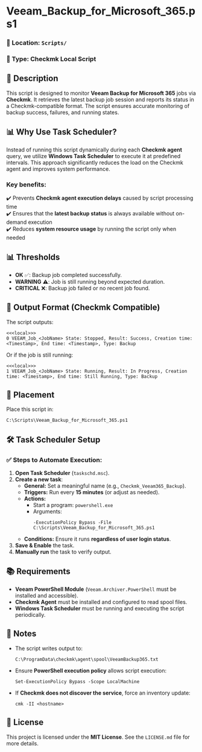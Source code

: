 # Veeam_Backup_for_Microsoft_365.ps1

### 📂 Location: `Scripts/`
### 📎 Type: Checkmk Local Script

## 📝 Description

This script is designed to monitor **Veeam Backup for Microsoft 365** jobs via **Checkmk**. It retrieves the latest backup job session and reports its status in a Checkmk-compatible format. The script ensures accurate monitoring of backup success, failures, and running states.

## 📊 Why Use Task Scheduler?

Instead of running this script dynamically during each **Checkmk agent** query, we utilize **Windows Task Scheduler** to execute it at predefined intervals. This approach significantly reduces the load on the Checkmk agent and improves system performance.  

### Key benefits:
✔️ Prevents **Checkmk agent execution delays** caused by script processing time  
✔️ Ensures that the **latest backup status** is always available without on-demand execution  
✔️ Reduces **system resource usage** by running the script only when needed  

## 📊 Thresholds

- **OK** ✅: Backup job completed successfully.
- **WARNING** ⚠️: Job is still running beyond expected duration.
- **CRITICAL** ❌: Backup job failed or no recent job found.

## 🔢 Output Format (Checkmk Compatible)

The script outputs:

```
<<<local>>>
0 VEEAM_Job_<JobName> State: Stopped, Result: Success, Creation time: <Timestamp>, End time: <Timestamp>, Type: Backup
```

Or if the job is still running:

```
<<<local>>>
1 VEEAM_Job_<JobName> State: Running, Result: In Progress, Creation time: <Timestamp>, End time: Still Running, Type: Backup
```

## 📁 Placement

Place this script in:

```
C:\Scripts\Veeam_Backup_for_Microsoft_365.ps1
```

## 🛠️ Task Scheduler Setup

### ✅ Steps to Automate Execution:
1. **Open Task Scheduler** (`taskschd.msc`).
2. **Create a new task**:
   - **General:** Set a meaningful name (e.g., `Checkmk_Veeam365_Backup`).
   - **Triggers:** Run every **15 minutes** (or adjust as needed).
   - **Actions:**  
     - Start a program: `powershell.exe`  
     - Arguments:  
       ```
       -ExecutionPolicy Bypass -File C:\Scripts\Veeam_Backup_for_Microsoft_365.ps1
       ```
   - **Conditions:** Ensure it runs **regardless of user login status**.
3. **Save & Enable** the task.
4. **Manually run** the task to verify output.

## 📚 Requirements

- **Veeam PowerShell Module** (`Veeam.Archiver.PowerShell` must be installed and accessible).
- **Checkmk Agent** must be installed and configured to read spool files.
- **Windows Task Scheduler** must be running and executing the script periodically.

## 📎 Notes

- The script writes output to:
  ```
  C:\ProgramData\checkmk\agent\spool\VeeamBackup365.txt
  ```
- Ensure **PowerShell execution policy** allows script execution:  
  ```
  Set-ExecutionPolicy Bypass -Scope LocalMachine
  ```
- If **Checkmk does not discover the service**, force an inventory update:  
  ```
  cmk -II <hostname>
  ```

## 💼 License

This project is licensed under the **MIT License**. See the `LICENSE.md` file for more details.
